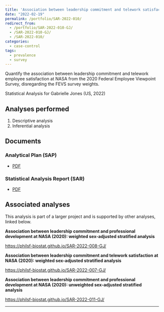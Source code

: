 ```yaml
---
title: 'Association between leadership commitment and telework satisfaction at NASA (2020): unweighted sex-adjusted stratified analysis'
date: "2022-02-19"
permalink: /portfolio/SAR-2022-010/
redirect_from:
  - /portfolio/SAR-2022-010-GJ/
  - /SAR-2022-010-GJ/
  - /SAR-2022-010/
categories:
  - case-control
tags:
  - prevalence
  - survey
---
```


Quantify the association between leadership commitment and
telework employee satisfaction
at NASA from the 2020 Federal Employee Viewpoint Survey, disregarding the FEVS survey weights.

Statistical Analysis for Gabrielle Jones (US, 2022)

## Analyses performed

1. Descriptive analysis
1. Inferential analysis

## Documents

### Analytical Plan (SAP)

- [PDF][sap]

### Statistical Analysis Report (SAR)

- [PDF][sar]

## Associated analyses

This analysis is part of a larger project and is supported by other analyses, linked below.

**Association between leadership commitment and professional development at NASA (2020): weighted sex-adjusted stratified analysis**

<https://philsf-biostat.github.io/SAR-2022-008-GJ/>

**Association between leadership commitment and telework satisfaction at NASA (2020): weighted sex-adjusted stratified analysis**

<https://philsf-biostat.github.io/SAR-2022-007-GJ/>

**Association between leadership commitment and professional development at NASA (2020): unweighted sex-adjusted stratified analysis**

<https://philsf-biostat.github.io/SAR-2022-011-GJ/>

---

[sap]: /files/SAP-2022-010-GJ-v01.pdf
[sar]: /files/SAR-2022-010-GJ-v01.pdf

